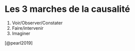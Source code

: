 # Les 3 marches de la causalité

1. Voir/Observer/Constater
2. Faire/intervenir
3. Imaginer

[@pearl2019]